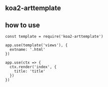 ## koa2-arttemplate

## how to use
```
const template = require('koa2-arttemplate')

app.use(template('views'), {
  extname: '.html'
})

app.use(ctx => {
  ctx.render('index', {
    title: 'title'
  })
})
```
